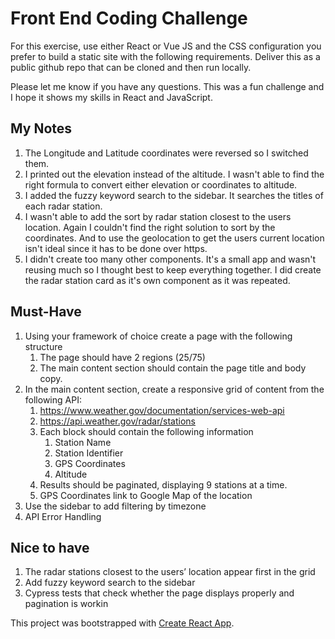 # Front End Coding Challenge

For this exercise, use either React or Vue JS and the CSS configuration you prefer to build a
static site with the following requirements. Deliver this as a public github repo that can be cloned
and then run locally.

Please let me know if you have any questions. This was a fun challenge and I hope it shows my skills in React and JavaScript.

## My Notes

1. The Longitude and Latitude coordinates were reversed so I switched them.
2. I printed out the elevation instead of the altitude. I wasn't able to find the right formula to convert either elevation or coordinates to altitude.
3. I added the fuzzy keyword search to the sidebar. It searches the titles of each radar station.
4. I wasn't able to add the sort by radar station closest to the users location. Again I couldn't find the right solution to sort by the coordinates. And to use the geolocation to get the users current location isn't ideal since it has to be done over https.
5. I didn't create too many other components. It's a small app and wasn't reusing much so I thought best to keep everything together. I did create the radar station card as it's own component as it was repeated.

## Must-Have

1. Using your framework of choice create a page with the following structure
	1. The page should have 2 regions (25/75)
	2. The main content section should contain the page title and body copy.
2. In the main content section, create a responsive grid of content from the following API:
	1. https://www.weather.gov/documentation/services-web-api
	2. https://api.weather.gov/radar/stations
	3. Each block should contain the following information
		1. Station Name
		2. Station Identifier
		3. GPS Coordinates
		4. Altitude
	4. Results should be paginated, displaying 9 stations at a time.
	5. GPS Coordinates link to Google Map of the location
3. Use the sidebar to add filtering by timezone
4. API Error Handling

## Nice to have

1. The radar stations closest to the users’ location appear first in the grid
2. Add fuzzy keyword search to the sidebar
3. Cypress tests that check whether the page displays properly and pagination is workin

This project was bootstrapped with [Create React App](https://github.com/facebook/create-react-app).
